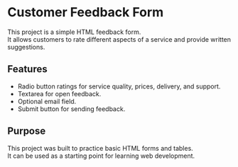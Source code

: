 # Customer Feedback Form

This project is a simple HTML feedback form.  
It allows customers to rate different aspects of a service and provide written suggestions.  

## Features
- Radio button ratings for service quality, prices, delivery, and support.
- Textarea for open feedback.
- Optional email field.
- Submit button for sending feedback.

## Purpose
This project was built to practice basic HTML forms and tables.  
It can be used as a starting point for learning web development.


